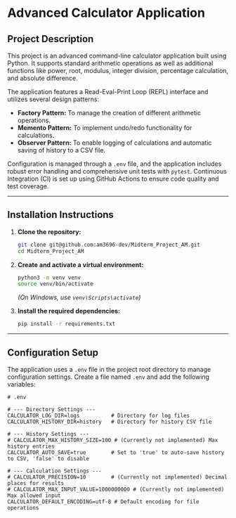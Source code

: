 # Advanced Calculator Application

## Project Description

This project is an advanced command-line calculator application built using Python. It supports standard arithmetic operations as well as additional functions like power, root, modulus, integer division, percentage calculation, and absolute difference.

The application features a Read-Eval-Print Loop (REPL) interface and utilizes several design patterns:
* **Factory Pattern:** To manage the creation of different arithmetic operations.
* **Memento Pattern:** To implement undo/redo functionality for calculations.
* **Observer Pattern:** To enable logging of calculations and automatic saving of history to a CSV file.

Configuration is managed through a `.env` file, and the application includes robust error handling and comprehensive unit tests with `pytest`. Continuous Integration (CI) is set up using GitHub Actions to ensure code quality and test coverage.

---

## Installation Instructions

1.  **Clone the repository:**
    ```bash
    git clone git@github.com:am3696-dev/Midterm_Project_AM.git
    cd Midterm_Project_AM
    ```

2.  **Create and activate a virtual environment:**
    ```bash
    python3 -m venv venv
    source venv/bin/activate
    ```
    *(On Windows, use `venv\Scripts\activate`)*

3.  **Install the required dependencies:**
    ```bash
    pip install -r requirements.txt
    ```
---

## Configuration Setup

The application uses a `.env` file in the project root directory to manage configuration settings. Create a file named `.env` and add the following variables:

```env
# .env

# --- Directory Settings ---
CALCULATOR_LOG_DIR=logs          # Directory for log files
CALCULATOR_HISTORY_DIR=history   # Directory for history CSV file

# --- History Settings ---
# CALCULATOR_MAX_HISTORY_SIZE=100 # (Currently not implemented) Max history entries
CALCULATOR_AUTO_SAVE=true        # Set to 'true' to auto-save history to CSV, 'false' to disable

# --- Calculation Settings ---
# CALCULATOR_PRECISION=10        # (Currently not implemented) Decimal places for results
# CALCULATOR_MAX_INPUT_VALUE=1000000000 # (Currently not implemented) Max allowed input
CALCULATOR_DEFAULT_ENCODING=utf-8 # Default encoding for file operations